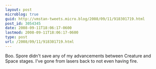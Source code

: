 ```yaml
---
layout: post
microblog: true
guid: http://vmstan-tweets.micro.blog/2008/09/11/918301719.html
post_id: 3054345
date: 2008-09-11T18:06:17-0600
lastmod: 2008-09-11T18:06:17-0600
type: post
url: /2008/09/11/918301719.html
---
```

Boo. Spore didn't save any of my advancements between Creature and Space stages. I've gone from lasers back to not even having fire.
